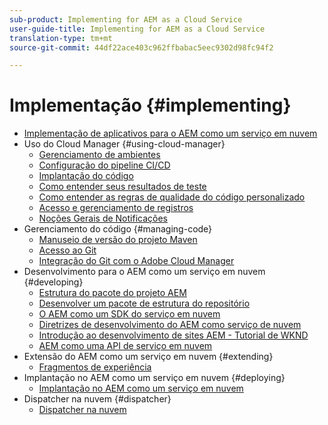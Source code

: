 ```yaml
---
sub-product: Implementing for AEM as a Cloud Service
user-guide-title: Implementing for AEM as a Cloud Service
translation-type: tm+mt
source-git-commit: 44df22ace403c962ffbabac5eec9302d98fc94f2

---
```



# Implementação {#implementing}

+ [Implementação de aplicativos para o AEM como um serviço em nuvem](/help/implementing/home.md)
+ Uso do Cloud Manager {#using-cloud-manager}
   + [Gerenciamento de ambientes](cloud-manager/manage-environments.md)
   + [Configuração do pipeline CI/CD](cloud-manager/configure-pipeline.md)
   + [Implantação do código](cloud-manager/deploy-code.md)
   + [Como entender seus resultados de teste](cloud-manager/understand-test-results.md)
   + [Como entender as regras de qualidade do código personalizado](cloud-manager/custom-code-quality-rules.md)
   + [Acesso e gerenciamento de registros](cloud-manager/manage-logs.md)
   + [Noções Gerais de Notificações](cloud-manager/notifications.md)
+ Gerenciamento do código {#managing-code}
   + [Manuseio de versão do projeto Maven](cloud-manager/project-version-handling.md)
   + [Acesso ao Git](cloud-manager/accessing-git.md)
   + [Integração do Git com o Adobe Cloud Manager](cloud-manager/integrating-with-git.md)
+ Desenvolvimento para o AEM como um serviço em nuvem {#developing}
   + [Estrutura do pacote do projeto AEM](developing/introduction/aem-project-content-package-structure.md)
   + [Desenvolver um pacote de estrutura do repositório](developing/introduction/repository-structure-package.md)
   + [O AEM como um SDK do serviço em nuvem](developing/introduction/aem-as-a-cloud-service-sdk.md)
   + [Diretrizes de desenvolvimento do AEM como serviço de nuvem](developing/introduction/development-guidelines.md)
   + [Introdução ao desenvolvimento de sites AEM - Tutorial de WKND](developing/introduction/develop-wknd-tutorial.md)
   + [AEM como uma API de serviço em nuvem](https://docs.adobe.com/content/help/en/experience-manager-cloud-service/implementing/developing/ref/javadoc/index.html)
+ Extensão do AEM como um serviço em nuvem {#extending}
   + [Fragmentos de experiência](developing/extending/experience-fragments.md)
+ Implantação no AEM como um serviço em nuvem {#deploying}
   + [Implantação no AEM como um serviço em nuvem](deploying/overview.md)
+ Dispatcher na nuvem {#dispatcher}
   + [Dispatcher na nuvem](dispatcher/overview.md)
